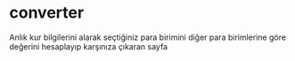 # converter
 Anlık kur bilgilerini alarak seçtiğiniz para birimini diğer para birimlerine göre değerini hesaplayıp karşınıza çıkaran sayfa
